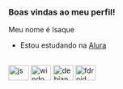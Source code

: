 ### Boas vindas ao meu perfil!

Meu nome é Isaque

- Estou estudando na [Alura](https://www.alura.com.br)

<div style="display: inline_block"><br>
  <img allign="center" alt="js" height="30" width="40" src="https://img.shields.io/badge/JavaScript-323330?style=for-the-badge&logo=javascript&logoColor=F7DF1E">
  <img allign="center" alt="windows" height="30" width="40" src="https://img.shields.io/badge/Windows-0078D6?style=for-the-badge&logo=windows&logoColor=white">
  <img allign="center" alt="debian" height="30" width="40" src="https://img.shields.io/badge/Debian-A81D33?style=for-the-badge&logo=debian&logoColor=white">
  <img allign="center" alt="fdroid" height="30" width="40" src="https://img.shields.io/badge/F%20Droid-1976D2?style=for-the-badge&logo=f-droid&logoColor=white">

